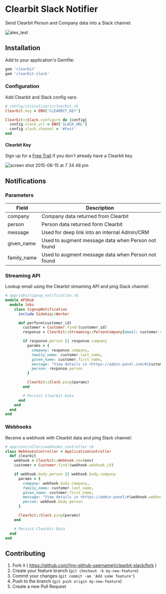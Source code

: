 # Clearbit Slack Notifier

Send Clearbit Person and Company data into a Slack channel.

![alex_test](https://cloud.githubusercontent.com/assets/739782/8149387/3f89cd68-1276-11e5-863c-5529237bfe6c.png)

## Installation

Add to your application's Gemfile:

```ruby
gem 'clearbit'
gem 'clearbit-slack'
```

### Configuration

Add Clearbit and Slack config vars:

```ruby
# config/initializers/clearbit.rb
Clearbit.key = ENV['CLEARBIT_KEY']

Clearbit::Slack.configure do |config|
  config.slack_url = ENV['SLACK_URL']
  config.slack_channel = '#test'
end
```

#### Clearbit Key

Sign up for a [Free Trail](https://clearbit.com/) if you don't already have a Clearbit key.

![screen shot 2015-06-15 at 7 34 48 pm](https://cloud.githubusercontent.com/assets/739782/8174770/ba4ad806-1395-11e5-9298-6f7479f1cdfb.png)


## Notifications

### Parameters

| Field       | Description                                        |
| ----------- | -------------------------------------------------- |
| company     | Company data returned from Clearbit                |
| person      | Person data returned form Clearbit                 |
| message     | Used for deep link into an internal Admin/CRM      |
| given_name  | Used to augment message data when Person not found |
| family_name | Used to augment message data when Person not found |

### Streaming API

Lookup email using the Clearbit streaming API and ping Slack channel:

```ruby
# app/jobs/signup_notification.rb
module APIHub
  module Jobs
    class SignupNotification
      include Sidekiq::Worker

      def perform(customer_id)
        customer = Customer.find!(customer_id)
        response = Clearbit::Streaming::PersonCompany[email: customer.email]

        if response.person || response.company
          params = {
            company: response.company,
            family_name: customer.last_name,
            given_name: customer.first_name,
            message: "View details in <https://admin-panel.com/#{customer.token}|Admin Panel>",
            person: response.person
          }

          Clearbit::Slack.ping(params)
        end

        # Persist Clearbit Data
      end
    end
  end
end
```

### Webhooks

Receive a webhook with Clearbit data and ping Slack channel:

```ruby
# app/controllers/webhooks_controller.rb
class WebhooksController < ApplicationController
  def clearbit
    webhook = Clearbit::Webhook.new(env)
    customer = Customer.find!(webhook.webhook_id)

    if webhook.body.person || webhook.body.company
      params = {
        company: webhook.body.company,
        family_name: customer.last_name,
        given_name: customer.first_name,
        message: "View details in <https://admin-panel/#{webhook.webhook_id}|Admin Panel>",
        person: webhook.body.person
      }

      Clearbit::Slack.ping(params)
    end

    # Persist Clearbit Data
  end
end
```

## Contributing

1. Fork it ( https://github.com/[my-github-username]/clearbit-slack/fork )
2. Create your feature branch (`git checkout -b my-new-feature`)
3. Commit your changes (`git commit -am 'Add some feature'`)
4. Push to the branch (`git push origin my-new-feature`)
5. Create a new Pull Request
